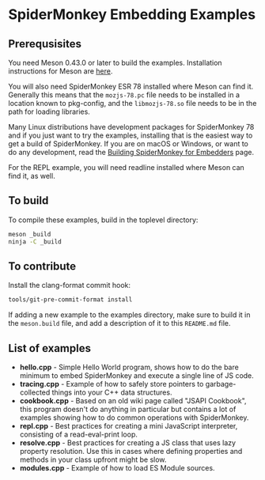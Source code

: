 # SpiderMonkey Embedding Examples #

## Prerequsisites ##

You need Meson 0.43.0 or later to build the examples.
Installation instructions for Meson are [here](https://mesonbuild.com/Getting-meson.html).

You will also need SpiderMonkey ESR 78 installed where Meson can find
it.
Generally this means that the `mozjs-78.pc` file needs to be installed
in a location known to pkg-config, and the `libmozjs-78.so` file needs
to be in the path for loading libraries.

Many Linux distributions have development packages for SpiderMonkey 78
and if you just want to try the examples, installing that is the easiest
way to get a build of SpiderMonkey.
If you are on macOS or Windows, or want to do any development, read the
[Building SpiderMonkey for Embedders](../docs/Building%20SpiderMonkey.md)
page.

For the REPL example, you will need readline installed where Meson can
find it, as well.

## To build ##

To compile these examples, build in the toplevel directory:
```sh
meson _build
ninja -C _build
```

## To contribute ##

Install the clang-format commit hook:

```sh
tools/git-pre-commit-format install
```

If adding a new example to the examples directory, make sure to build it
in the `meson.build` file, and add a description of it to this
`README.md` file.

## List of examples ##

- **hello.cpp** - Simple Hello World program, shows how to do the bare
  minimum to embed SpiderMonkey and execute a single line of JS code.
- **tracing.cpp** - Example of how to safely store pointers to
  garbage-collected things into your C++ data structures.
- **cookbook.cpp** - Based on an old wiki page called "JSAPI Cookbook",
  this program doesn't do anything in particular but contains a lot of
  examples showing how to do common operations with SpiderMonkey.
- **repl.cpp** - Best practices for creating a mini JavaScript
  interpreter, consisting of a read-eval-print loop.
- **resolve.cpp** - Best practices for creating a JS class that uses
  lazy property resolution.
  Use this in cases where defining properties and methods in your class
  upfront might be slow.
- **modules.cpp** - Example of how to load ES Module sources.
